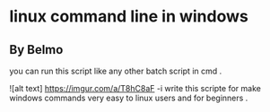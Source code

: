 # linux command line in windows
## By Belmo
you can run this script like any other batch script in cmd .


![alt text] https://imgur.com/a/T8hC8aF
  -i write this scripte for make windows commands very easy to linux users and for beginners .
